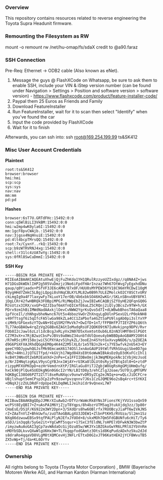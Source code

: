 ### Overview
This repository contains resources related to reverse engineering the Toyota Supra Headunit firmware.
### Remounting the Filesystem as RW
mount -o remount rw /net/hu-omap/fs/sdaX
credit to @a90.faraz
### SSH Connection
Pre-Req: Ethernet -> ODB2 cable (Also known as eNet).
1. Message the guys @ FlashXCode on Whatsapp, be sure to ask them to enable SSH, include your VIN & iStep version number (can be found under Navigation > Settings > Position and software version > software version) - https://www.flashxcode.com/product/feature-installer-code/
2. Paypal them 25 Euros as Friends and Family
3. Download FeatureInstaller
4. Run FeatureInstaller, wait for it to scan then select "Identify" when you've found the car
5. Input the code provided by FlashXCode
6. Wait for it to finish

Afterwards, you can ssh into:
ssh root@169.254.199.99
ts&SK412
### Misc User Account Credentials
**Plaintext**
```
root:ts&SK412
browser:browser
hmi:hmi
scp:scp
sys:sys
nav:nav
mm:mm
pd:pd
```

**Hashes**
```
browser:6sT7U.GRTdFHc:15492:0:0
conn:q5WlBiLI3VkBM:15492:0:0
hmi:w2mp4wK0yla6I:15492:0:0
mm:1gcF8pvCWAjb.:15492:0:0
nav:3jgsx4NqHnuiE:15492:0:0
pd:4lt4bcpTMrsQQ:15492:0:0
root:7x/CyxnY..rkQ:15492:0:0
scp:b9zWTRVRNJ4xg:15492:0:0
shell:r31lc4zUATwYg:15492:0:0
sys:0fRl8SwCuDmmI:15492:0:0
```
**SSH Key**
```
-----BEGIN RSA PRIVATE KEY-----
MIIEoAIBAAKCAQEAtuXhwEjQjFuZhKdo1YH1QRulRzzyoUZIxdgz//q8NA4Z+jws
H71DGsDkWDklIHP2g505VuDmzjz3No6iFpdfHArInzaz7Wh67OtWvg7yEgxhdDNu
gaup/q0Yjaadx+PSfVF3JE6cAMH/87xOF/HUU0sMYPEW36YV18C96mYRCDwI1OgM
93ygHHd7ZmkC5LBgjLQpgi8shNqCBLKYLML82w0B9h7ULEZMolckO2CY8SCtvURV
ckLmgIg9a4F7laxywFy7kLuoY17erOB/4b6xbkSO46H2wKGr/SKLnSBnvUBY8FKl
jDgLCRr42fwHBRQk3FOBpiMPG/RiMWpEbZjJvwIBIwKCAQBjSZfOyHE2QFqnGQ0G
MJsUtzx3IRX/xxGP+QZJIbaf6mXfnQICmfE6aLZ5CRQnj2iQly3BcsZv9TW+h/GX
PDrx9zm1hBiIMWdNadAAxkjlOevCvNWW2YgrKsQvo5d7I+dLWBwbBhosTA6aQaa8
ipfVceIl/zhNhgvbheNwnc67Ut5x4bbozVwOrZhXnqyLgDUlnPSexU2LrP0okNH8
v49fTtsgf6i5qIfcFA5lwGa98kZLa4CC1ZaPbofa4GZtSaPU9lsgAb0pi3slYxYP
ciMH9/GFGex6zYTQvAN+9IqS5M2fMvVk7+DwIfD+1nT/fFPBHfPJTIEYZP6iQ6th
TL77AoGBAOw4rqZzVg2G8Bx6ZAGtIoMudqRsUF2QOKO9tN7IuNvkipnp9DPV/Rvr
FOb8I2cJawl6zLzl1dcBcgJxRLyVx2N07D5xXxmtotOub6L02nN3lHMf0nSlPGOt
CZ7M3vX+x7RjB2wzCbsPvJBVs9a8WoZ34unbTdUlQoeu4ybW8BDpAoGBAMY2O0t4
/R7mR5ciMY158ojwiC5CPXYAzv51hykZL/3ooE2n4SYotGxXvvpN6D6/s/pZOE2A
d9G6PSXFXAJRhdQGgkEM0p4K44Z2M5lXLO/1e5TBJn2k+Cs7YESwfvk2nUS43+EY
geeCY0DJypwhQGJsfMk9EmcamX6174OSlJxnAoGAUP19tWlfVRhSUugiSbe0D7go
rWb2+4HniJjQTGITfpd/+kGVjh17Wgd04XsE0t6oWwWIBkAsDzOyD3dKxFCcIhl1
kcB4YJNNxOtZebMJEaVXd+2nPe+Ca1FFIIDBeOmjjk3WqMEKpokNc1CVbjHzJsoE
p/NrJIHNqtzgKpLV9ysCgYBJnx1WjAY+rU3Ka8lDLUt0sRyjd7BtqIdl0+G+ztdP
rizppMFXUPKOpD+ezHrVemdrnXtP/IRGlaGu8YiTJZgbjWOUgRsHgGMjUHmQufq/
hxCk90jPlQu4SUEDkgNGn0G6cI2rYN/LBItD8y3/ehCZlgJ2oae/5U70jLgMTGMV
hQKBgC138Od6PZT2ZlTl8seRuNXqcv9unwYvDR5yZCg2eJNIq+o+wQLcJiDCFCre
UBjlshupt5emCPsp3Cp2zPn9zowYpvzqnnv7J6s1CzGJQME96o2sBq4rc+tSYKXI
+DNqXJjzZULDRdFrdpUpeIKLDq0WLIJeihiCdr9vQnexL7W7
-----END RSA PRIVATE KEY-----
```

```
-----BEGIN DSA PRIVATE KEY-----
MIIBuwIBAAKBgQDpJJMKrXIuAwb2rDTYzrWaWcRk8YNs3FionsYKjYVU1ssoQn59
wcPSt8EyQBI7+Z+uAsPA1M6YjZjyT8Yqps/8h4bzrUTM5ag3tukXjdq3zz/3p80r
CHaEsE/DS1F/KG922m3WY2Dpn+3/5XdQrs8hw6OBlrfx7RUOBcyJiaPT6wIVAJNS
rZ+ZAaTnVlZ+BhkUwfu/zuUTAoGBALgXU3JDEW1+ZlbnPtKH5/RVUza/Sl2mn1Sz
NXq86dzwuwEBSx9tqfPALPlyNJEfxJYUOd+8/skxMOh7Qm5FdGBUNfu6cHiT/Ty6
aSDJ/in3qq8/5yGe2it+YgCwMf5squr+17SxC3fEldNL7sHPElVDFwkN3W3bwZtP
/imyzwAuAoGAI3gCp7avWAdaOcGijOzu85w/WK3Yx1BZGkoGwYR6LPRlUJYbVnRm
nMOYbSDLkvvQXwWlgU6Hx3W+TLfkqqpfodGAmtz3Ots1d8KqPudzADxhz5ku2dJd
s8draRo4qqaVD8VLgM8tXQMCevHj3NFLrETtxD0G1vJT96KatHEH2jYCFBWvuTB5
ZX5vWp+Tj/da+KL6OrYv
-----END DSA PRIVATE KEY-----
```

### Ownership
All rights belong to Toyota (Toyota Motor Corporation) , BMW (Bayerische Motoren Werke AG), and Harman Kardon (Harman International)
